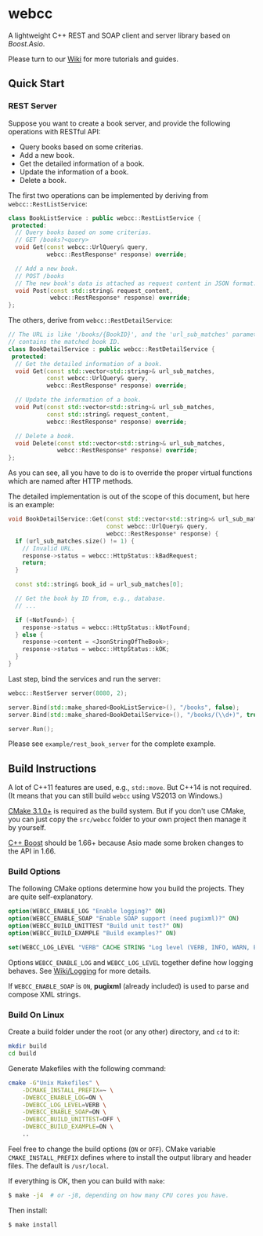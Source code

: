 # webcc

A lightweight C++ REST and SOAP client and server library based on *Boost.Asio*.

Please turn to our [Wiki](https://github.com/sprinfall/webcc/wiki) for more tutorials and guides.

## Quick Start

### REST Server

Suppose you want to create a book server, and provide the following operations with RESTful API:

- Query books based on some criterias.
- Add a new book.
- Get the detailed information of a book.
- Update the information of a book.
- Delete a book.

The first two operations can be implemented by deriving from `webcc::RestListService`:

```cpp
class BookListService : public webcc::RestListService {
 protected:
  // Query books based on some criterias.
  // GET /books?<query>
  void Get(const webcc::UrlQuery& query,
           webcc::RestResponse* response) override;

  // Add a new book.
  // POST /books
  // The new book's data is attached as request content in JSON format.
  void Post(const std::string& request_content,
            webcc::RestResponse* response) override;
};
```

The others, derive from `webcc::RestDetailService`:

```cpp
// The URL is like '/books/{BookID}', and the 'url_sub_matches' parameter
// contains the matched book ID.
class BookDetailService : public webcc::RestDetailService {
 protected:
  // Get the detailed information of a book.
  void Get(const std::vector<std::string>& url_sub_matches,
           const webcc::UrlQuery& query,
           webcc::RestResponse* response) override;

  // Update the information of a book.
  void Put(const std::vector<std::string>& url_sub_matches,
           const std::string& request_content,
           webcc::RestResponse* response) override;

  // Delete a book.
  void Delete(const std::vector<std::string>& url_sub_matches,
              webcc::RestResponse* response) override;
};
```

As you can see, all you have to do is to override the proper virtual functions which are named after HTTP methods.

The detailed implementation is out of the scope of this document, but here is an example:

```cpp
void BookDetailService::Get(const std::vector<std::string>& url_sub_matches,
                            const webcc::UrlQuery& query,
                            webcc::RestResponse* response) {
  if (url_sub_matches.size() != 1) {
    // Invalid URL.
    response->status = webcc::HttpStatus::kBadRequest;
    return;
  }

  const std::string& book_id = url_sub_matches[0];

  // Get the book by ID from, e.g., database.
  // ...

  if (<NotFound>) {
    response->status = webcc::HttpStatus::kNotFound;
  } else {
    response->content = <JsonStringOfTheBook>;
    response->status = webcc::HttpStatus::kOK;
  }
}
```

Last step, bind the services and run the server:

```cpp
webcc::RestServer server(8080, 2);

server.Bind(std::make_shared<BookListService>(), "/books", false);
server.Bind(std::make_shared<BookDetailService>(), "/books/(\\d+)", true);

server.Run();
```

Please see `example/rest_book_server` for the complete example.

## Build Instructions

A lot of C++11 features are used, e.g., `std::move`. But C++14 is not required.
(It means that you can still build `webcc` using VS2013 on Windows.)

[CMake 3.1.0+](https://cmake.org/) is required as the build system. But if you don't use CMake, you can just copy the `src/webcc` folder to your own project then manage it by yourself.

[C++ Boost](https://www.boost.org/) should be 1.66+ because Asio made some broken changes to the API in 1.66.

### Build Options

The following CMake options determine how you build the projects. They are quite self-explanatory.

```cmake
option(WEBCC_ENABLE_LOG "Enable logging?" ON)
option(WEBCC_ENABLE_SOAP "Enable SOAP support (need pugixml)?" ON)
option(WEBCC_BUILD_UNITTEST "Build unit test?" ON)
option(WEBCC_BUILD_EXAMPLE "Build examples?" ON)

set(WEBCC_LOG_LEVEL "VERB" CACHE STRING "Log level (VERB, INFO, WARN, ERRO or FATA)")
```

Options `WEBCC_ENABLE_LOG` and `WEBCC_LOG_LEVEL` together define how logging behaves. See [Wiki/Logging](https://github.com/sprinfall/webcc/wiki/Logging) for more details.

If `WEBCC_ENABLE_SOAP` is `ON`, **pugixml** (already included) is used to parse and compose XML strings.

### Build On Linux

Create a build folder under the root (or any other) directory, and `cd` to it:
```bash
mkdir build
cd build
```
Generate Makefiles with the following command:
```bash
cmake -G"Unix Makefiles" \
    -DCMAKE_INSTALL_PREFIX=~ \
    -DWEBCC_ENABLE_LOG=ON \
    -DWEBCC_LOG_LEVEL=VERB \
    -DWEBCC_ENABLE_SOAP=ON \
    -DWEBCC_BUILD_UNITTEST=OFF \
    -DWEBCC_BUILD_EXAMPLE=ON \
    ..
```
Feel free to change the build options (`ON` or `OFF`).
CMake variable `CMAKE_INSTALL_PREFIX` defines where to install the output library and header files. The default is `/usr/local`.

If everything is OK, then you can build with `make`:
```bash
$ make -j4  # or -j8, depending on how many CPU cores you have.
```

Then install:
```bash
$ make install
```
